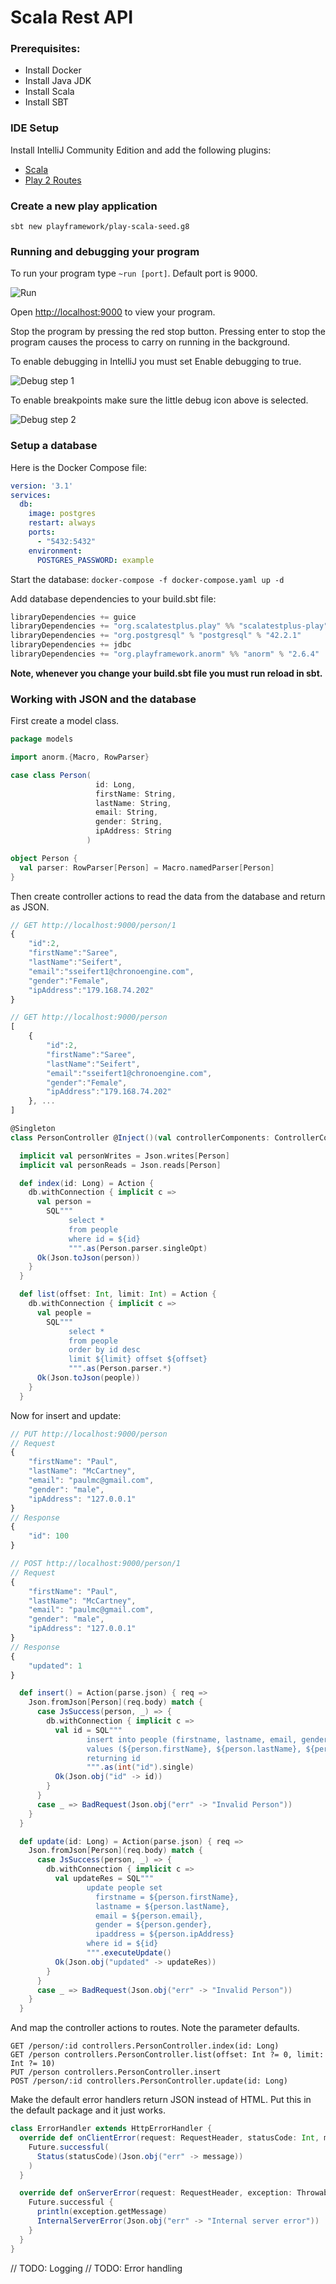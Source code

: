 # Scala Rest API

### Prerequisites:
* Install Docker
* Install Java JDK
* Install Scala
* Install SBT

### IDE Setup

Install IntelliJ Community Edition and add the following plugins:
- [Scala](https://plugins.jetbrains.com/plugin/1347-scala)
- [Play 2 Routes](https://plugins.jetbrains.com/plugin/10053-play-2-routes)

### Create a new play application 

`sbt new playframework/play-scala-seed.g8`

### Running and debugging your program

To run your program type `~run [port]`. Default port is 9000.

![Run](./readme_images/run.png)

Open [http://localhost:9000](http://localhost:9000) to view your program.

Stop the program by pressing the red stop button. Pressing enter to stop the program causes the process to carry on running in the background.

To enable debugging in IntelliJ you must set Enable debugging to true.

![Debug step 1](./readme_images/debug_1.png)

To enable breakpoints make sure the little debug icon above is selected.

![Debug step 2](./readme_images/debug_2.png)

### Setup a database 

Here is the Docker Compose file:

```yaml
version: '3.1'
services:
  db:
    image: postgres
    restart: always
    ports:
      - "5432:5432"
    environment:
      POSTGRES_PASSWORD: example
```

Start the database: `docker-compose -f docker-compose.yaml up -d`

Add database dependencies to your build.sbt file:

```scala
libraryDependencies += guice
libraryDependencies += "org.scalatestplus.play" %% "scalatestplus-play" % "5.0.0" % Test
libraryDependencies += "org.postgresql" % "postgresql" % "42.2.1"
libraryDependencies += jdbc
libraryDependencies += "org.playframework.anorm" %% "anorm" % "2.6.4"
```

**Note, whenever you change your build.sbt file you must run reload in sbt.**

### Working with JSON and the database

First create a model class.

```scala
package models

import anorm.{Macro, RowParser}

case class Person(
                   id: Long,
                   firstName: String,
                   lastName: String,
                   email: String,
                   gender: String,
                   ipAddress: String
                 )

object Person {
  val parser: RowParser[Person] = Macro.namedParser[Person]
}
```

Then create controller actions to read the data from the database and return as JSON.

```javascript
// GET http://localhost:9000/person/1
{
    "id":2,
    "firstName":"Saree",
    "lastName":"Seifert",
    "email":"sseifert1@chronoengine.com",
    "gender":"Female",
    "ipAddress":"179.168.74.202"
}

// GET http://localhost:9000/person
[
    {
        "id":2,
        "firstName":"Saree",
        "lastName":"Seifert",
        "email":"sseifert1@chronoengine.com",
        "gender":"Female",
        "ipAddress":"179.168.74.202"
    }, ...
]
```

```scala
@Singleton
class PersonController @Inject()(val controllerComponents: ControllerComponents, db: Database) extends BaseController {

  implicit val personWrites = Json.writes[Person]
  implicit val personReads = Json.reads[Person]

  def index(id: Long) = Action {
    db.withConnection { implicit c =>
      val person =
        SQL"""
             select *
             from people
             where id = ${id}
             """.as(Person.parser.singleOpt)
      Ok(Json.toJson(person))
    }
  }

  def list(offset: Int, limit: Int) = Action {
    db.withConnection { implicit c =>
      val people =
        SQL"""
             select *
             from people
             order by id desc
             limit ${limit} offset ${offset}
             """.as(Person.parser.*)
      Ok(Json.toJson(people))
    }
  }
```

Now for insert and update:

```javascript
// PUT http://localhost:9000/person
// Request
{
    "firstName": "Paul",
    "lastName": "McCartney",
    "email": "paulmc@gmail.com",
    "gender": "male",
    "ipAddress": "127.0.0.1"
}
// Response
{
    "id": 100
}

// POST http://localhost:9000/person/1
// Request
{
    "firstName": "Paul",
    "lastName": "McCartney",
    "email": "paulmc@gmail.com",
    "gender": "male",
    "ipAddress": "127.0.0.1"
}
// Response
{
    "updated": 1
}

```

```scala
  def insert() = Action(parse.json) { req =>
    Json.fromJson[Person](req.body) match {
      case JsSuccess(person, _) => {
        db.withConnection { implicit c =>
          val id = SQL"""
                 insert into people (firstname, lastname, email, gender, ipaddress)
                 values (${person.firstName}, ${person.lastName}, ${person.email}, ${person.gender}, ${person.ipAddress})
                 returning id
                 """.as(int("id").single)
          Ok(Json.obj("id" -> id))
        }
      }
      case _ => BadRequest(Json.obj("err" -> "Invalid Person"))
    }
  }

  def update(id: Long) = Action(parse.json) { req =>
    Json.fromJson[Person](req.body) match {
      case JsSuccess(person, _) => {
        db.withConnection { implicit c =>
          val updateRes = SQL"""
                 update people set
                   firstname = ${person.firstName},
                   lastname = ${person.lastName},
                   email = ${person.email},
                   gender = ${person.gender},
                   ipaddress = ${person.ipAddress}
                 where id = ${id}
                 """.executeUpdate()
          Ok(Json.obj("updated" -> updateRes))
        }
      }
      case _ => BadRequest(Json.obj("err" -> "Invalid Person"))
    }
  }
```

And map the controller actions to routes. Note the parameter defaults. 

```routes
GET /person/:id controllers.PersonController.index(id: Long)
GET /person controllers.PersonController.list(offset: Int ?= 0, limit: Int ?= 10)
PUT /person controllers.PersonController.insert
POST /person/:id controllers.PersonController.update(id: Long)
```

Make the default error handlers return JSON instead of HTML. Put this in the default package and it just works.

```scala
class ErrorHandler extends HttpErrorHandler {
  override def onClientError(request: RequestHeader, statusCode: Int, message: String) = {
    Future.successful(
      Status(statusCode)(Json.obj("err" -> message))
    )
  }

  override def onServerError(request: RequestHeader, exception: Throwable) = {
    Future.successful {
      println(exception.getMessage)
      InternalServerError(Json.obj("err" -> "Internal server error"))
    }
  }
}
```

// TODO: Logging
// TODO: Error handling
